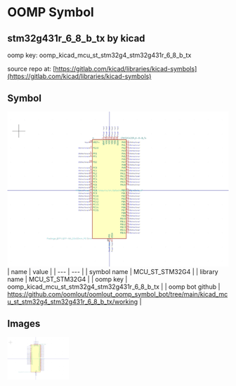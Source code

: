 # OOMP Symbol  
## stm32g431r_6_8_b_tx  by kicad  
  
oomp key: oomp_kicad_mcu_st_stm32g4_stm32g431r_6_8_b_tx  
  
source repo at: [https://gitlab.com/kicad/libraries/kicad-symbols](https://gitlab.com/kicad/libraries/kicad-symbols)  
## Symbol  
  
[![working.png](working_600.png)](working.png)  
| name | value | 
| --- | --- | 
| symbol name | MCU_ST_STM32G4 | 
| library name | MCU_ST_STM32G4 | 
| oomp key | oomp_kicad_mcu_st_stm32g4_stm32g431r_6_8_b_tx | 
| oomp bot github | https://github.com/oomlout/oomlout_oomp_symbol_bot/tree/main/kicad_mcu_st_stm32g4_stm32g431r_6_8_b_tx/working | 
## Images  
  
[![working.png](working_140.png)](working.png)  
